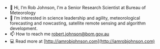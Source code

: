 - 👋 Hi, I’m Rob Johnson, I'm a Senior Research Scientist at Bureau of Meteorology
- 👀 I’m interested in science leadership and agility, meteorological forecasting and nowcasting, satellite remote sensing and algorithm development.
- 📫 How to reach me robert.johnson@bom.gov.au
- 💻 Read more at [http://iamrobjohnson.com](http://iamrobjohnson.com)

<!---
bomRob/bomRob is a ✨ special ✨ repository because its `README.md` (this file) appears on your GitHub profile.
You can click the Preview link to take a look at your changes.
--->

